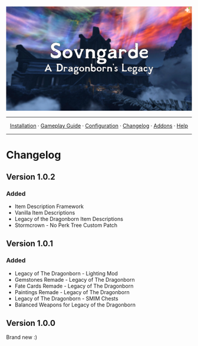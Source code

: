 <a href="https://www.youtube.com/watch?v=70DZ5UV1Bdo"><img src="images/banner.webp" target="_blank"></a>

---

<p align="center">
  <a href="README.md">Installation</a> ·
  <a href="GAMEPLAY.md">Gameplay Guide</a> ·
  <a href="CONFIGURATION.md">Configuration</a> ·
  <a href="CHANGELOG.md">Changelog</a> ·
  <a href="ADDONS.md">Addons</a> ·
  <a href="HELP.md">Help</a>
</p>

---

# Changelog

## Version 1.0.2

### Added
+ Item Description Framework
+ Vanilla Item Descriptions
+ Legacy of the Dragonborn Item Descriptions
+ Stormcrown - No Perk Tree Custom Patch

## Version 1.0.1

### Added
+ Legacy of The Dragonborn - Lighting Mod
+ Gemstones Remade - Legacy of The Dragonborn
+ Fate Cards Remade - Legacy of The Dragonborn
+ Paintings Remade - Legacy of The Dragonborn
+ Legacy of The Dragonborn - SMIM Chests
+ Balanced Weapons for Legacy of the Dragonborn

## Version 1.0.0
Brand new :)
